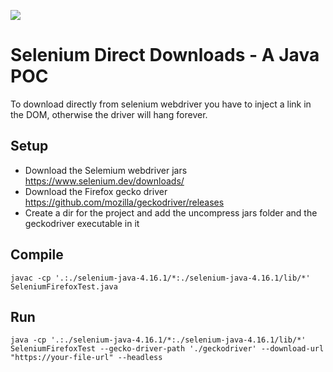 [![](https://www.paypalobjects.com/en_US/i/btn/btn_donateCC_LG.gif)](https://www.paypal.com/donate/?hosted_button_id=58F9TDDRBND4L)

# Selenium Direct Downloads - A Java POC
To download directly from selenium webdriver you have to inject a link in the DOM, otherwise the driver will hang forever.

## Setup
- Download the Selemium webdriver jars https://www.selenium.dev/downloads/
- Download the Firefox gecko driver https://github.com/mozilla/geckodriver/releases
- Create a dir for the project and add the uncompress jars folder and the geckodriver executable in it

## Compile
```
javac -cp '.:./selenium-java-4.16.1/*:./selenium-java-4.16.1/lib/*' SeleniumFirefoxTest.java
```

## Run
```
java -cp '.:./selenium-java-4.16.1/*:./selenium-java-4.16.1/lib/*' SeleniumFirefoxTest --gecko-driver-path './geckodriver' --download-url "https://your-file-url" --headless
```

